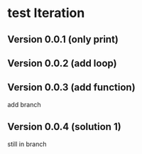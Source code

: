 # test Iteration

## Version 0.0.1 (only print)

## Version 0.0.2 (add loop)

## Version 0.0.3 (add function)
add branch
## Version 0.0.4 (solution 1)
still in branch

